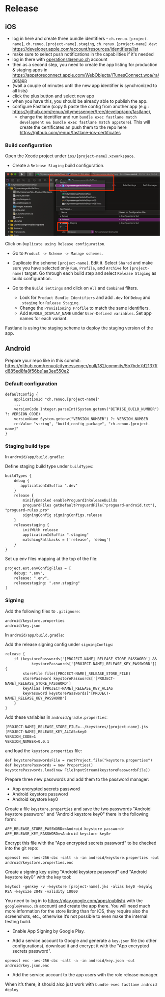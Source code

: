 # Release

## iOS

* log in here and create three bundle identifiers - `ch.renuo.[project-name]`, `ch.renuo.[project-name].staging`, `ch.renuo.[project-name].dev`: <https://developer.apple.com/account/resources/identifiers/list>
* make sure to select push notifications in the capabilities if it's needed
* log in there with operations@renuo.ch account
* then as a second step, you need to create the app listing for production & staging apps in <https://appstoreconnect.apple.com/WebObjects/iTunesConnect.woa/ra/ng/app>
* (wait a couple of minutes until the new app identifier is synchronized to all lists)
* click the plus button and select new app
* when you have this, you should be already able to publish the app.
* configure Fastlane (copy & paste the config from another app (e.g.: <https://github.com/renuo/citymessenger/tree/develop/app/fastlane>),
  * change the identifier and run `bundle exec fastlane match development && bundle exec fastlane match appstore`).
  This will create the certificates an push them to the repo here <https://github.com/renuo/fastlane-ios-certificates>

### Build configuration

Open the Xcode project under `ios/[project-name].xcworkspace`.

* Create a `Release Staging` build configuration.

![xcode_configurations](../images/xcode_configurations.png)

Click on `Duplicate using Release configuration`.

* Go to `Product -> Scheme -> Manage schemes`.

* Duplicate the scheme `[project-name]`. Edit it.
Select `Shared` and make sure you have selected only `Run`, `Profile`, and `Archive` for `[project-name]` target.
Go through each build step and select `Release Staging` as build configuration.

* Go to the `Build Settings` and click on `All` and `Combined` filters.
  * Look for `Product Bundle Identifiers` and add `.dev` for `Debug` and `.staging` for `Release Staging`.
  * Change the `Provisioning Profile` to match the same identifiers.
  * Add `BUNDLE_DISPLAY_NAME` under `User-Defined variables`. Set app names for each variant.

Fastlane is using the staging scheme to deploy the staging version of the app.

## Android

Prepare your repo like in this commit: <https://github.com/renuo/citymessenger/pull/182/commits/5b7bdc7d2137ffd885ed8fa8f56be1aa3ee550e2>

### Default configuration

```
defaultConfig {
    applicationId "ch.renuo.[project-name]"
    ...
    versionCode Integer.parseInt(System.getenv("BITRISE_BUILD_NUMBER") ?: VERSION_CODE)
    versionName System.getenv("VERSION_NUMBER") ?: VERSION_NUMBER
    resValue "string", "build_config_package", "ch.renuo.[project-name]"
}
```

### Staging build type

In `android/app/build.gradle`:

Define staging build type under `buildTypes`:

```
buildTypes {
    debug {
       applicationIdSuffix ".dev"
    }
    release {
        minifyEnabled enableProguardInReleaseBuilds
        proguardFiles getDefaultProguardFile("proguard-android.txt"), "proguard-rules.pro"
        signingConfig signingConfigs.release
    }
    releasestaging {
        initWith release
        applicationIdSuffix ".staging"
        matchingFallbacks = ['release', 'debug']
    }
}
```

Set up env files mapping at the top of the file:

```
project.ext.envConfigFiles = [
    debug: ".env",
    release: ".env",
    releasestaging: ".env.staging"
]
```

### Signing

Add the following files to `.gitignore`:
```
android/keystore.properties
android/key.json
```

In `android/app/build.gradle`:

Add the release signing config under `signingConfigs`:
```
release {
    if (keystorePasswords['[PROJECT-NAME]_RELEASE_STORE_PASSWORD'] &&
            keystorePasswords['[PROJECT-NAME]_RELEASE_KEY_PASSWORD']) {
        storeFile file([PROJECT-NAME]_RELEASE_STORE_FILE)
        storePassword keystorePasswords['[PROJECT-NAME]_RELEASE_STORE_PASSWORD']
        keyAlias [PROJECT-NAME]_RELEASE_KEY_ALIAS
        keyPassword keystorePasswords['[PROJECT-NAME]_RELEASE_KEY_PASSWORD']
    }
}
```

Add these variables in `android/gradle.properties`:
```
[PROJECT-NAME]_RELEASE_STORE_FILE=../keystores/[project-name].jks
[PROJECT-NAME]_RELEASE_KEY_ALIAS=key0
VERSION_CODE=1
VERSION_NUMBER=0.0.1
```

and load the `keystore.properties` file:

```
def keystorePasswordsFile = rootProject.file("keystore.properties")
def keystorePasswords = new Properties()
keystorePasswords.load(new FileInputStream(keystorePasswordsFile))
```

Prepare three new passwords and add them to the password manager:

* App encrypted secrets password
* Android keystore password
* Android keystore key0

Create a file `keystore.properties` and save the two passwords "Android keystore password" and "Android keystore key0"
there in the following form:

```
APP_RELEASE_STORE_PASSWORD=<Android keystore password>
APP_RELEASE_KEY_PASSWORD=<Android keystore key0>
```

Encrypt this file with the "App encrypted secrets password" to be checked into the git repo:

```
openssl enc -aes-256-cbc -salt -a -in android/keystore.properties -out android/keystore.properties.enc
```

Create a signing key using "Android keystore password" and "Android keystore key0" with the key tool:

```
keytool -genkey -v -keystore [project-name].jks -alias key0 -keyalg RSA -keysize 2048 -validity 10000
```

You need to log in to <https://play.google.com/apps/publish/> with the `google@renuo.ch` account) and create the app there.
You will need much more information for the store listing than for iOS, they require also the screenshots,
etc., otherwise it’s not possible to even make the internal testing build.

* Enable App Signing by Google Play.

* Add a service account to Google and generate a `key.json` file (no other configurations), download it
and encrypt it with the "App encrypted secrets password".

```
openssl enc -aes-256-cbc -salt -a -in android/key.json -out android/key.json.enc
```

* Add the service account to the app users with the role release manager.

When it’s there, it should also just work with `bundle exec fastlane android deploy`
